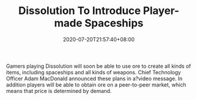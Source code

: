 ﻿---
title: "Dissolution To Introduce Player-made Spaceships"
date: 2020-07-20T21:57:40+08:00
lastmod: 2020-07-20T16:45:40+08:00
draft: false
authors: ["Hanley"]
description: "Gamers playing Dissolution will soon be able to use ore to create all kinds of items, including spaceships and all kinds of weapons. Chief Technology Officer Adam MacDonald announced these plans in a?video message. In addition players will be able to obtain ore on a peer-to-peer market, which means that price is determined by demand."
featuredImage: "dissolution-to-introduce-player-made-spaceships.png"
tags: ["Virtual World","Play to Earn"]
categories: ["news"]
news: ["Virtual World"]
weight: 
lightgallery: true
pinned: false
recommend: false
recommend1: false
---

Gamers playing Dissolution will soon be able to use ore to create all kinds of items, including spaceships and all kinds of weapons. Chief Technology Officer Adam MacDonald announced these plans in a?video message. In addition players will be able to obtain ore on a peer-to-peer market, which means that price is determined by demand.

<!--more-->

